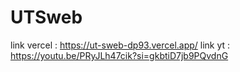 # UTSweb

link vercel : https://ut-sweb-dp93.vercel.app/
link yt : https://youtu.be/PRyJLh47cik?si=gkbtiD7jb9PQvdnG
